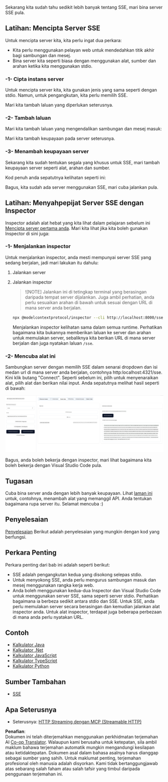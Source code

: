 <!--
CO_OP_TRANSLATOR_METADATA:
{
  "original_hash": "d90ca3d326c48fab2ac0ebd3a9876f59",
  "translation_date": "2025-07-13T19:59:20+00:00",
  "source_file": "03-GettingStarted/05-sse-server/README.md",
  "language_code": "ms"
}
-->
Sekarang kita sudah tahu sedikit lebih banyak tentang SSE, mari bina server SSE pula.

## Latihan: Mencipta Server SSE

Untuk mencipta server kita, kita perlu ingat dua perkara:

- Kita perlu menggunakan pelayan web untuk mendedahkan titik akhir bagi sambungan dan mesej.
- Bina server kita seperti biasa dengan menggunakan alat, sumber dan arahan ketika kita menggunakan stdio.

### -1- Cipta instans server

Untuk mencipta server kita, kita gunakan jenis yang sama seperti dengan stdio. Namun, untuk pengangkutan, kita perlu memilih SSE.

Mari kita tambah laluan yang diperlukan seterusnya.

### -2- Tambah laluan

Mari kita tambah laluan yang mengendalikan sambungan dan mesej masuk:

Mari kita tambah keupayaan pada server seterusnya.

### -3- Menambah keupayaan server

Sekarang kita sudah tentukan segala yang khusus untuk SSE, mari tambah keupayaan server seperti alat, arahan dan sumber.

Kod penuh anda sepatutnya kelihatan seperti ini:

Bagus, kita sudah ada server menggunakan SSE, mari cuba jalankan pula.

## Latihan: Menyahpepijat Server SSE dengan Inspector

Inspector adalah alat hebat yang kita lihat dalam pelajaran sebelum ini [Mencipta server pertama anda](/03-GettingStarted/01-first-server/README.md). Mari kita lihat jika kita boleh gunakan Inspector di sini juga:

### -1- Menjalankan inspector

Untuk menjalankan inspector, anda mesti mempunyai server SSE yang sedang berjalan, jadi mari lakukan itu dahulu:

1. Jalankan server

1. Jalankan inspector

    > ![NOTE]
    > Jalankan ini di tetingkap terminal yang berasingan daripada tempat server dijalankan. Juga ambil perhatian, anda perlu sesuaikan arahan di bawah untuk sesuai dengan URL di mana server anda berjalan.

    ```sh
    npx @modelcontextprotocol/inspector --cli http://localhost:8000/sse --method tools/list
    ```

    Menjalankan inspector kelihatan sama dalam semua runtime. Perhatikan bagaimana kita bukannya memberikan laluan ke server dan arahan untuk memulakan server, sebaliknya kita berikan URL di mana server berjalan dan juga nyatakan laluan `/sse`.

### -2- Mencuba alat ini

Sambungkan server dengan memilih SSE dalam senarai dropdown dan isi medan url di mana server anda berjalan, contohnya http:localhost:4321/sse. Kini klik butang "Connect". Seperti sebelum ini, pilih untuk menyenaraikan alat, pilih alat dan berikan nilai input. Anda sepatutnya melihat hasil seperti di bawah:

![Server SSE berjalan dalam inspector](../../../../translated_images/sse-inspector.d86628cc597b8fae807a31d3d6837842f5f9ee1bcc6101013fa0c709c96029ad.ms.png)

Bagus, anda boleh bekerja dengan inspector, mari lihat bagaimana kita boleh bekerja dengan Visual Studio Code pula.

## Tugasan

Cuba bina server anda dengan lebih banyak keupayaan. Lihat [laman ini](https://api.chucknorris.io/) untuk, contohnya, menambah alat yang memanggil API. Anda tentukan bagaimana rupa server itu. Selamat mencuba :)

## Penyelesaian

[Penyelesaian](./solution/README.md) Berikut adalah penyelesaian yang mungkin dengan kod yang berfungsi.

## Perkara Penting

Perkara penting dari bab ini adalah seperti berikut:

- SSE adalah pengangkutan kedua yang disokong selepas stdio.
- Untuk menyokong SSE, anda perlu mengurus sambungan masuk dan mesej menggunakan rangka kerja web.
- Anda boleh menggunakan kedua-dua Inspector dan Visual Studio Code untuk menggunakan server SSE, sama seperti server stdio. Perhatikan bagaimana ia berbeza sedikit antara stdio dan SSE. Untuk SSE, anda perlu memulakan server secara berasingan dan kemudian jalankan alat inspector anda. Untuk alat inspector, terdapat juga beberapa perbezaan di mana anda perlu nyatakan URL.

## Contoh

- [Kalkulator Java](../samples/java/calculator/README.md)
- [Kalkulator .Net](../../../../03-GettingStarted/samples/csharp)
- [Kalkulator JavaScript](../samples/javascript/README.md)
- [Kalkulator TypeScript](../samples/typescript/README.md)
- [Kalkulator Python](../../../../03-GettingStarted/samples/python)

## Sumber Tambahan

- [SSE](https://developer.mozilla.org/en-US/docs/Web/API/Server-sent_events)

## Apa Seterusnya

- Seterusnya: [HTTP Streaming dengan MCP (Streamable HTTP)](../06-http-streaming/README.md)

**Penafian**:  
Dokumen ini telah diterjemahkan menggunakan perkhidmatan terjemahan AI [Co-op Translator](https://github.com/Azure/co-op-translator). Walaupun kami berusaha untuk ketepatan, sila ambil maklum bahawa terjemahan automatik mungkin mengandungi kesilapan atau ketidaktepatan. Dokumen asal dalam bahasa asalnya harus dianggap sebagai sumber yang sahih. Untuk maklumat penting, terjemahan profesional oleh manusia adalah disyorkan. Kami tidak bertanggungjawab atas sebarang salah faham atau salah tafsir yang timbul daripada penggunaan terjemahan ini.